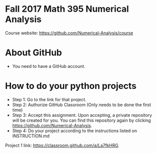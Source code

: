 # Fall 2017 Math 395 Numerical Analysis 

Course website: https://github.com/Numerical-Analysis/course

# About GitHub
- You need to have a GitHub account. 

# How to do your python projects
- Step 1: Go to the link for that project.
- Step 2: Authorize GitHub Classroom (Only needs to be done the first time)
- Step 3: Accept this assignment. Upon accepting, a private repository will be created for you. You can find this repository again by clicking https://github.com/Numerical-Analysis.
- Step 4: Do your project according to the instructions listed on INSTRUCTION.md

Project 1 link: https://classroom.github.com/a/La7fkHRG
